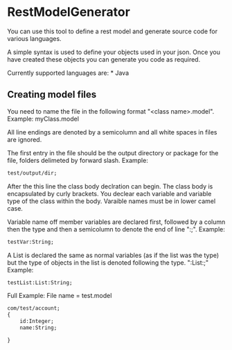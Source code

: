 RestModelGenerator
==================

You can use this tool to define a rest model and generate source code for various languages.

A simple syntax is used to define your objects used in your json. Once you have created these objects you can generate you code as required.

Currently supported languages are:
    * Java



Creating model files
--------------------

You need to name the file in the following format "\<class name\>.model".
Example: myClass.model

All line endings are denoted by a semicolumn and all white spaces in files are ignored.

The first entry in the file should be the output directory or package for the file, folders delimeted by forward slash. 
Example:
```html
test/output/dir;
```

After the this line the class body declration can begin. The class body is encapsulated by curly brackets. You declear each variable and variable type of the class within the body. Varaible names must be in lower camel case.

Variable name off member variables are declared first, followed by a column then the type and then a semicolumn to denote the end of line "<variable name>:<type>;".
Example:
```html
testVar:String;
```

A List is declared the same as normal variables (as if the list was the type) but the type of objects in the list is denoted following the type. "<variable name>:List:<type>;"
Example:
```html
testList:List:String;
```

Full Example:
File name = test.model
```html
com/test/account;
{
    id:Integer;
    name:String;

}
```
